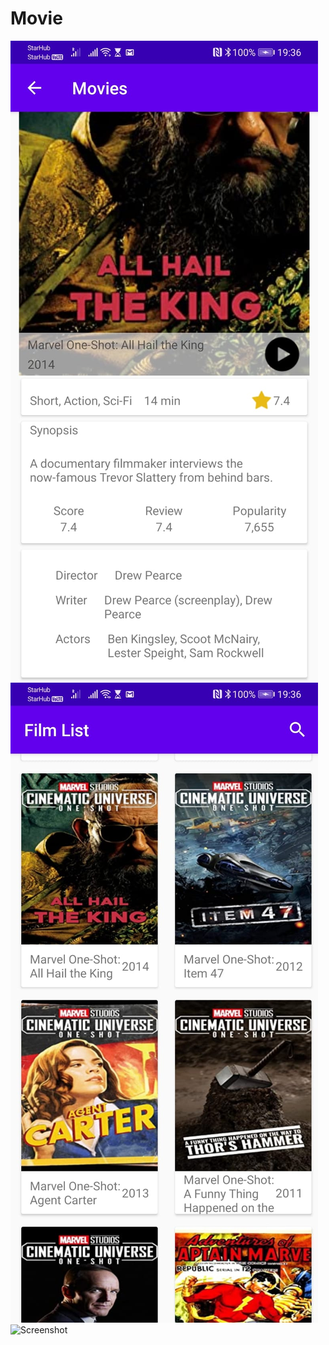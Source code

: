 # Movie
![Screenshot](https://github.com/CaptainHtetAung/Movie/blob/master/img/detail.jpeg)
![Screenshot](https://github.com/CaptainHtetAung/Movie/blob/master/img/list.jpeg)
![Screenshot](https://github.com/CaptainHtetAung/Movie/blob/master/img/ezgif.com-optimize.gif)
